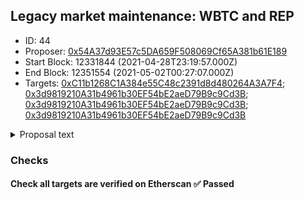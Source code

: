 ## Legacy market maintenance: WBTC and REP
- ID: 44
- Proposer: [0x54A37d93E57c5DA659F508069Cf65A381b61E189](https://etherscan.io/address/0x54A37d93E57c5DA659F508069Cf65A381b61E189)
- Start Block: 12331844 (2021-04-28T23:19:57.000Z)
- End Block: 12351554 (2021-05-02T00:27:07.000Z)
- Targets: [0xC11b1268C1A384e55C48c2391d8d480264A3A7F4](https://etherscan.io/address/0xC11b1268C1A384e55C48c2391d8d480264A3A7F4#code); [0x3d9819210A31b4961b30EF54bE2aeD79B9c9Cd3B](https://etherscan.io/address/0x3d9819210A31b4961b30EF54bE2aeD79B9c9Cd3B#code); [0x3d9819210A31b4961b30EF54bE2aeD79B9c9Cd3B](https://etherscan.io/address/0x3d9819210A31b4961b30EF54bE2aeD79B9c9Cd3B#code); [0x3d9819210A31b4961b30EF54bE2aeD79B9c9Cd3B](https://etherscan.io/address/0x3d9819210A31b4961b30EF54bE2aeD79B9c9Cd3B#code)

<details>
  <summary>Proposal text</summary>

> # Legacy market maintenance: WBTC and REP
> In [Proposal 41](https://compound.finance/governance/proposals/41), we began the process to migrate WBTC to a modern upgradable cToken contract.
> 
> The new WBTC cToken has become widely adopted, with $2.2B supplied.
> 
> This proposal continues the deprecation process for the legacy WBTC market, following the process established for SAI and REP.
> 
> The Reserve Factor for the legacy asset will be raised to 100%, which removes the supply interest rate, and supplying and borrowing (new usage) will be disabled. The legacy WBTC cToken will still be effective collateral, and existing users will not be liquidated or materially impacted.
> 
> Finally, the proposal completes the deprecation of REP, by lowering its collateral factor to 0%, nine months after [Proposal 17](https://compound.finance/governance/proposals/17) disabled new usage of the asset.
> 
> [Discussion](https://www.comp.xyz/t/legacy-market-migration-wbtc/1333)
</details>

### Checks
#### Check all targets are verified on Etherscan ✅ Passed
  





